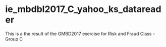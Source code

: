 # ie_mbdbl2017_C_yahoo_ks_datareader
This is a the result of the GMBD2017 exercise for Risk and Fraud Class - Group C